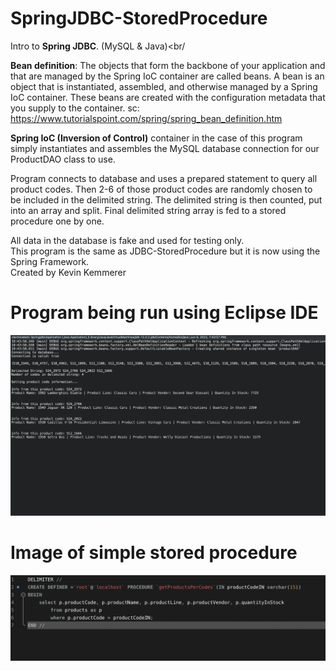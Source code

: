 # SpringJDBC-StoredProcedure
Intro to **Spring JDBC**. (MySQL & Java)<br/

**Bean definition**: The objects that form the backbone of your application and that are managed by the Spring IoC container are called beans. A bean is an object that is instantiated, assembled, and otherwise managed by a Spring IoC container. These beans are created with the configuration metadata that you supply to the container. sc: https://www.tutorialspoint.com/spring/spring_bean_definition.htm<br/>

**Spring IoC (Inversion of Control)** container in the case of this program simply instantiates and assembles the MySQL database connection for our ProductDAO class to use.<br/>

Program connects to database and uses a prepared statement to query all product codes. Then 2-6 of those product codes are randomly chosen
to be included in the delimited string. The delimited string is then counted, put into an array and split. Final delimited string array is fed to a stored procedure one by one.<br/>

All data in the database is fake and used for testing only.<br/>
This program is the same as JDBC-StoredProcedure but it is now using the Spring Framework.<br/>
Created by Kevin Kemmerer


# Program being run using Eclipse IDE
![jdbc1](https://github.com/kkemmere/SpringJDBC-StoredProcedure/blob/main/Screen%20Shot%202022-06-09%20at%207.52.22%20PM.png)
<br/>


# Image of simple stored procedure
![jdbc1](https://github.com/kkemmere/JDBC-StoredProcedure/blob/main/Screen%20Shot%202022-05-26%20at%202.59.36%20AM.png)
<br/>
